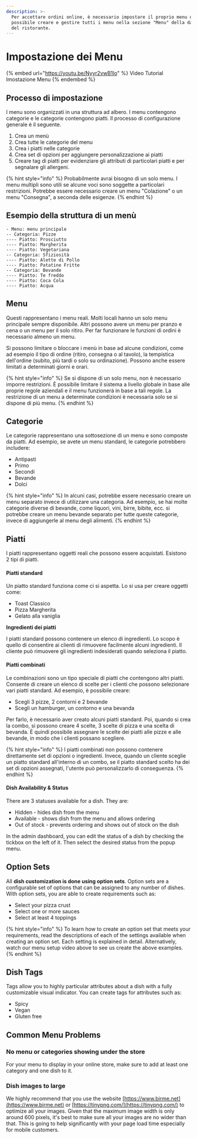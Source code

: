 ```yaml
---
description: >-
  Per accettare ordini online, è necessario impostare il proprio menu online. È
  possibile creare e gestire tutti i menu nella sezione "Menu" della dashboard
  del ristorante.
---
```


# Impostazione dei Menu

{% embed url="https://youtu.be/Nyyr2vwB1Io" %}
Video Tutorial Imostazione Menu
{% endembed %}

## Processo di impostazione

I menu sono organizzati in una struttura ad albero. I menu contengono categorie e le categorie contengono piatti. Il processo di configurazione generale è il seguente.

1. Crea un menù
2. Crea tutte le categorie del menu
3. Crea i piatti nelle categorie
4. Crea set di opzioni per aggiungere personalizzazione ai piatti
5. Creare tag di piatti per evidenziare gli attributi di particolari piatti e per segnalare gli allergeni.

{% hint style="info" %}
Probabilmente avrai bisogno di un solo menu. I menu multipli sono utili se alcune voci sono soggette a particolari restrizioni. Potrebbe essere necessario creare un menu "Colazione" o un menu "Consegna", a seconda delle esigenze.
{% endhint %}

## Esempio della struttura di un menù

```
- Menu: menu principale
-- Categoria: Pizze
---- Piatto: Prosciutto
---- Piatto: Margherita
---- Piatto: Vegetariana
-- Categoria: Sfiziosità
---- Piatto: Alette di Pollo
---- Piatto: Patatine Fritte
-- Categoria: Bevande
---- Piatto: Te freddo
---- Piatto: Coca Cola
---- Piatto: Acqua
```

## Menu

Questi rappresentano i menu reali. Molti locali hanno un solo menu principale sempre disponibile. Altri possono avere un menu per pranzo e cena o un menu per il solo ritiro. Per far funzionare le funzioni di ordini è necessario almeno un menu.

Si possono limitare o bloccare i menù in base ad alcune condizioni, come ad esempio il tipo di ordine (ritiro, consegna o al tavolo), la tempistica dell'ordine (subito, più tardi o solo su ordinazione). Possono anche essere limitati a determinati giorni e orari.

{% hint style="info" %}
Se si dispone di un solo menu, non è necessario imporre restrizioni. È possibile limitare il sistema a livello globale in base alle proprie regole aziendali e il menu funzionerà in base a tali regole. La restrizione di un menu a determinate condizioni è necessaria solo se si dispone di più menu.
{% endhint %}

## Categorie

Le categorie rappresentano una sottosezione di un menu e sono composte da piatti. Ad esempio, se avete un menu standard, le categorie potrebbero includere:

* Antipasti
* Primo
* Secondi
* Bevande
* Dolci

{% hint style="info" %}
In alcuni casi, potrebbe essere necessario creare un menu separato invece di utilizzare una categoria. Ad esempio, se hai molte categorie diverse di bevande, come liquori, vini, birre, bibite, ecc. si potrebbe creare un menu bevande separato per tutte queste categorie, invece di aggiungerle al menu degli alimenti.
{% endhint %}

## Piatti

I piatti rappresentano oggetti reali che possono essere acquistati. Esistono 2 tipi di piatti.

#### Piatti standard

Un piatto standard funziona come ci si aspetta. Lo si usa per creare oggetti come:

* Toast Classico
* Pizza Margherita
* Gelato alla vaniglia

**Ingredienti dei piatti**

I piatti standard possono contenere un elenco di ingredienti. Lo scopo è quello di consentire ai clienti di rimuovere facilmente alcuni ingredienti. Il cliente può rimuovere gli ingredienti indesiderati quando seleziona il piatto.

#### Piatti combinati

Le combinazioni sono un tipo speciale di piatti che contengono altri piatti. Consente di creare un elenco di scelte per i clienti che possono selezionare vari piatti standard. Ad esempio, è possibile creare:

* Scegli 3 pizze, 2 contorni e 2 bevande
* Scegli un hamburger, un contorno e una bevanda

Per farlo, è necessario aver creato alcuni piatti standard. Poi, quando si crea la combo, si possono creare 4 scelte, 3 scelte di pizza e una scelta di bevanda. È quindi possibile assegnare le scelte dei piatti alle pizze e alle bevande, in modo che i clienti possano scegliere.

{% hint style="info" %}
I piatti combinati non possono contenere direttamente set di opzioni o ingredienti. Invece, quando un cliente sceglie un piatto standard all'interno di un combo, se il piatto standard scelto ha dei set di opzioni assegnati, l'utente può personalizzarlo di conseguenza.
{% endhint %}

#### Dish Availability & Status

There are 3 statuses available for a dish. They are:

* Hidden - hides dish from the menu
* Available - shows dish from the menu and allows ordering
* Out of stock - prevents ordering and shows out of stock on the dish

In the admin dashboard, you can edit the status of a dish by checking the tickbox on the left of it. Then select the desired status from the popup menu.

## Option Sets

All **dish customization is done using option sets**. Option sets are a configurable set of options that can be assigned to any number of dishes. With option sets, you are able to create requirements such as:

* Select your pizza crust
* Select one or more sauces
* Select at least 4 toppings

{% hint style="info" %}
To learn how to create an option set that meets your requirements, read the descriptions of each of the settings available when creating an option set. Each setting is explained in detail. Alternatively, watch our menu setup video above to see us create the above examples.
{% endhint %}

## Dish Tags

Tags allow you to highly particular attributes about a dish with a fully customizable visual indicator. You can create tags for attributes such as:

* Spicy
* Vegan
* Gluten free

## Common Menu Problems

### **No menu or categories showing under the store**

For your menu to display in your online store, make sure to add at least one category and one dish to it.

### **Dish images to large**

We highly recommend that you use the website [https://www.birme.net](https://www.birme.net) or [https://tinypng.com/](https://tinypng.com/) to optimize all your images. Given that the maximum image width is only around 600 pixels, it's best to make sure all your images are no wider than that. This is going to help significantly with your page load time especially for mobile customers.
